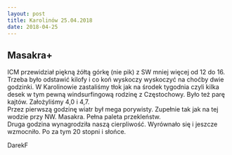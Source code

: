 ```yaml
---
layout: post
title: Karolinów 25.04.2018
date: 2018-04-25
---
```


## Masakra+   

ICM przewidział piękną żółtą górkę (nie pik) z SW mniej więcej od 12 do 16.
Trzeba było odstawić kilofy i co koń wyskoczy wyskoczyć na choćby dwie godzinki.
W Karolinowie zastaliśmy tłok jak na środek tygodnia czyli kilka desek w tym pewną windsurfingową rodzinę z Częstochowy.
Było też parę kajtów. Założyliśmy 4,0 i 4,7.  
Przez pierwszą godzinę wiatr był mega porywisty. Zupełnie tak jak na tej wodzie przy NW. Masakra. Pełna paleta przekleństw.  
Druga godzina wynagrodziła naszą cierpliwość. Wyrównało się i jeszcze wzmocniło. Po za tym 20 stopni i słońce.  

DarekF
